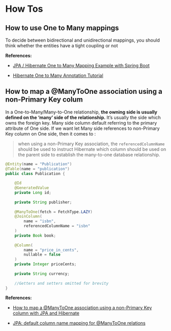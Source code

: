 # How Tos

## How to use One to Many mappings

To decide between bidirectional and unidirectional mappings, you should think whether the entities have a tight coupling or not



**References:**

<!--The blog explains very clear that why he thinks the best way to model a one-to-many relationship is to use just @ManyToOne annotation on the child entity. -->

- [JPA / Hibernate One to Many Mapping Example with Spring Boot](https://www.callicoder.com/hibernate-spring-boot-jpa-one-to-many-mapping-example/)

<!--This blog explains what is the different between two ways to define the Owning Side in relation ship-->

- [Hibernate One to Many Annotation Tutorial](https://www.baeldung.com/hibernate-one-to-many)

## How to map a @ManyToOne association using a non-Primary Key colum

In a One-to-Many/Many-to-One relationship, **the owning side is usually defined on the ‘many’ side of the relationship.** It’s usually the side which owns the foreign key. Many side column default referring to the primary attribute of One side. If we want let Many side references to non-Primary Key column on One side, then it comes to : 

> when using a non-Primary Key association, the `referencedColumnName` should be used to instruct Hibernate which column should be used on the parent side to establish the many-to-one database relationship.

```java
@Entity(name = "Publication")
@Table(name = "publication")
public class Publication {
 
    @Id
    @GeneratedValue
    private Long id;
 
    private String publisher;
 
    @ManyToOne(fetch = FetchType.LAZY)
    @JoinColumn(
        name = "isbn",
        referencedColumnName = "isbn"
    )
    private Book book;
 
    @Column(
        name = "price_in_cents",
        nullable = false
    )
    private Integer priceCents;
 
    private String currency;
 
    //Getters and setters omitted for brevity
}
```

**References:**

- [How to map a @ManyToOne association using a non-Primary Key column with JPA and Hibernate](https://vladmihalcea.com/how-to-map-a-manytoone-association-using-a-non-primary-key-column/)

- [JPA: default column name mapping for @ManyToOne relations](https://stackoverflow.com/questions/3964059/jpa-default-column-name-mapping-for-manytoone-relations)